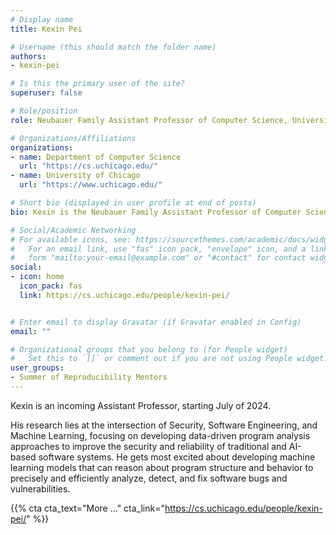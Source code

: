 ```yaml
---
# Display name
title: Kexin Pei

# Username (this should match the folder name)
authors:
- kexin-pei

# Is this the primary user of the site?
superuser: false

# Role/position
role: Neubauer Family Assistant Professor of Computer Science, University of Chicago

# Organizations/Affiliations
organizations:
- name: Department of Computer Science
  url: "https://cs.uchicago.edu/"
- name: University of Chicago
  url: "https://www.uchicago.edu/"

# Short bio (displayed in user profile at end of posts)
bio: Kexin is the Neubauer Family Assistant Professor of Computer Science. His research lies at the intersection of Security, Software Engineering, and Machine Learning, focusing on developing data-driven program analysis approaches to improve the security and reliability of traditional and AI-based software systems.

# Social/Academic Networking
# For available icons, see: https://sourcethemes.com/academic/docs/widgets/#icons
#   For an email link, use "fas" icon pack, "envelope" icon, and a link in the
#   form "mailto:your-email@example.com" or "#contact" for contact widget.
social:
- icon: home
  icon_pack: fas
  link: https://cs.uchicago.edu/people/kexin-pei/


# Enter email to display Gravatar (if Gravatar enabled in Config)
email: ""

# Organizational groups that you belong to (for People widget)
#   Set this to `[]` or comment out if you are not using People widget.  
user_groups:
- Summer of Reproducibility Mentors
---
```

Kexin is an incoming Assistant Professor, starting July of 2024.

His research lies at the intersection of Security, Software Engineering, and Machine Learning, focusing on developing data-driven program analysis approaches to improve the security and reliability of traditional and AI-based software systems. He gets most excited about developing machine learning models that can reason about program structure and behavior to precisely and efficiently analyze, detect, and fix software bugs and vulnerabilities.

{{% cta cta_text="More ..." cta_link="https://cs.uchicago.edu/people/kexin-pei/" %}}